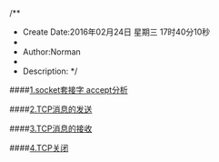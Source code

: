 /**
* Create Date:2016年02月24日 星期三 17时40分10秒
* 
* Author:Norman
* 
* Description: 
*/

####[1.socket套接字 accept分析](./accept.md)

####[2.TCP消息的发送](./socket_tcp.md)

####[3.TCP消息的接收](./socket_msg_receive.md)

####[4.TCP关闭](./socket_tcp_close.md)
